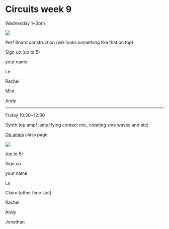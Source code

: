 # Circuits week 9 

Wednesday 1~3pm 

![](https://hackpad-attachments.s3.amazonaws.com/hackpad.com_PUoCY2js9sB_p.77239_1384196123283_undefined)

Perf Board construction (will looks something like that on top)

Sign up (up to 5)  

your name: 

Le

Rachel

Mini

Andy

---------

Friday 10:30~12:30

Synth (op amp! :amplifying contact mic, creating sine waves and etc) 

[Op amps](/pUrFgJQucxm) class page 

![](https://hackpad-attachments.s3.amazonaws.com/hackpad.com_PUoCY2js9sB_p.77239_1384196410009_undefined)

(up to 5)  

Sign up 

your name 

Le

Claire (other time slot)

Rachel

Andy

Jonathan
